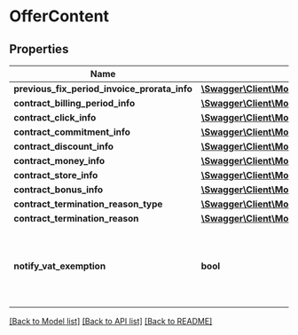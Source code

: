 # OfferContent

## Properties
Name | Type | Description | Notes
------------ | ------------- | ------------- | -------------
**previous_fix_period_invoice_prorata_info** | [**\Swagger\Client\Model\PreviousFixPeriodInvoiceProrataInfo**](PreviousFixPeriodInvoiceProrataInfo.md) |  | 
**contract_billing_period_info** | [**\Swagger\Client\Model\ContractBillingPeriodInfo**](ContractBillingPeriodInfo.md) |  | 
**contract_click_info** | [**\Swagger\Client\Model\ContractClickInfo**](ContractClickInfo.md) |  | 
**contract_commitment_info** | [**\Swagger\Client\Model\ContractCommitmentInfo**](ContractCommitmentInfo.md) |  | 
**contract_discount_info** | [**\Swagger\Client\Model\ContractDiscountInfo**](ContractDiscountInfo.md) |  | 
**contract_money_info** | [**\Swagger\Client\Model\ContractMoneyInfo**](ContractMoneyInfo.md) |  | 
**contract_store_info** | [**\Swagger\Client\Model\ContractStoreInfo**](ContractStoreInfo.md) |  | 
**contract_bonus_info** | [**\Swagger\Client\Model\ContractBonusInfo**](ContractBonusInfo.md) |  | 
**contract_termination_reason_type** | [**\Swagger\Client\Model\ContractTerminationReasonType**](ContractTerminationReasonType.md) |  | [optional] 
**contract_termination_reason** | [**\Swagger\Client\Model\ContractTerminationReason**](ContractTerminationReason.md) |  | [optional] 
**notify_vat_exemption** | **bool** | Internal usage: Indicates if we have to notify you about VAT exemption. | 

[[Back to Model list]](../README.md#documentation-for-models) [[Back to API list]](../README.md#documentation-for-api-endpoints) [[Back to README]](../README.md)


